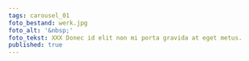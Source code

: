 ```yaml
---
tags: carousel_01
foto_bestand: werk.jpg
foto_alt: '&nbsp;'
foto_tekst: XXX Donec id elit non mi porta gravida at eget metus.
published: true
---
```


